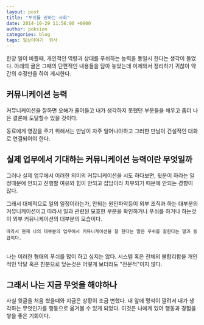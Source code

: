 ```yaml
---
layout: post
title: "푸쉬를 권하는 사회"
date: 2014-10-29 11:56:00 +0900
author: poksion
categories: blog
tags: 일상이야기  회사
---
```


한창 일이 바쁠때, 개인적인 역량과 상대를 푸쉬하는 능력을 동일시 한다는 생각이 들었다. 아래의 글은 그때의 단편적인 내용들을 담아 놓았는데 이제와서 정리하기 귀찮아 약간의 수정만을 하여 게시한다.

커뮤니케이션 능력
-------------
커뮤니케이션을 잘하면 오해가 줄어들고 내가 생각하지 못했던 부분들을 채우고 좀더 나은 결론에 도달할수 있을 것이다.

동료에게 영감을 주기 위해서는 만남이 자주 일어나야하고 그러한 만남이 건설적인 대화로 연결되어야 한다.

실제 업무에서 기대하는 커뮤니케이션 능력이란 무엇일까
----------------------------------------
그러나 실제 업무에서 이러한 의미의 커뮤니케이션을 시도 하다보면, 윗분이 하라는 일정때문에 안되고 진행할 여유와 힘이 안되고 잡담이라 치부되기 때문에 안되는 경향이 많다.

그래서 대체적으로 일의 일정이라는가, 안되는 원인파악등이 외부 조직과 하는 대부분의 커뮤니케이션이고 따라서 일과 관련된 모호한 부분을 확인하거나 푸쉬를 하거나 하는것이 외부 커뮤니케이션의 대부분의 모습이다.

```
따라서 현재 나의 대부분의 업무에서 커뮤니케이션을 잘 한다는 말은 푸쉬를 잘한다는 말과 동급이다.
```
<br/>
나는 이러한 형태의 푸쉬를 많이 하고 싶지는 않다. 시스템 혹은 전체의 불합리함을 개인적인 닥달 혹은 친분으로 덮는것은 어떻게 보더라도 "전문적"이지 않다.

그래서 나는 지금 무엇을 해야하나
------------------------
사실 윗글을 처음 썼을때와 지금은 상황이 조금 변했다. 내 앞에 멍석이 깔려서 내가 생각하는 무엇인가를 행동으로 옮겨볼 수 있게 되었다. 이것은 나에게 있어 행동과 경험을 쌓을 좋은 기회이다.

